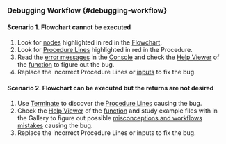 ### Debugging Workflow {#debugging-workflow}

#### Scenario 1. Flowchart cannot be executed

1. Look for [nodes](../chapter_1_mobius_interface/nodes.md) highlighted in red in the [Flowchart](../chapter_1_mobius_interface/flowchart.md).
2. Look for [Procedure Lines](../chapter_1_mobius_interface/procedure_line.md) highlighted in red in the Procedure.
3. Read the [error messages](Error_Messages.md) in the [Console](../chapter_1_mobius_interface/console.md) and check the [Help Viewer](../chapter_1_mobius_interface/help_viewer.md) of the [function](../chapter_3_procedures/Functions.md) to figure out the bug. 
4. Replace the incorrect Procedure Lines or [inputs](../chapter_3_procedures/Inputs.md) to fix the bug.


#### Scenario 2. Flowchart can be executed but the returns are not desired

1. Use [Terminate](../chapter_3_procedures/Terminate.md) to discover the [Procedure Lines](../chapter_1_mobius_interface/procedure_line.md) causing the bug.
2. Check the [Help Viewer](../chapter_1_mobius_interface/help_viewer.md) of the [function](../chapter_3_procedures/Functions.md) and study example files with in the Gallery to figure out possible [misconceptions and workflows mistakes](Common_Misconceptions_and_Workflow_Mistakes.md) causing the bug.
3. Replace the incorrect Procedure Lines or inputs to fix the bug.